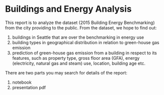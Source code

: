 # Buildings and Energy Analysis
This report is to analyze the dataset (2015 Building Energy Benchmarking) from the city providing to the public. From the dataset, we hope to find out:
1) buildings in Seattle that are over the benchmarking in energy use
2) building types in geographical distribution in relation to green-house gas emission
3) prediction of green-house gas emission from a building in respect to its features, such as property type, gross floor area (GFA), energy (electricity, natural gas and steam) use, location, building age etc. 

There are two parts you may search for details of the report:
1) notebook
2) presentation pdf

